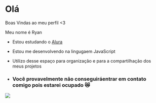 # Olá
Boas Vindas ao meu perfil <3 

Meu nome é Ryan

- Estou estudando o [Alura](https://www.alura.com.br)
- Estou me desenvolvendo na lingugaem JavaScript
- Utilizo desse espaço para organização e para a compartilhação dos meus projetos

- ### Você provavelmente não conseguiráentrar em contato comigo pois estarei ocupado 😿

![](https://media.tenor.com/3KPX3jnBoIYAAAAi/bats-cuddling-couple.gif)
